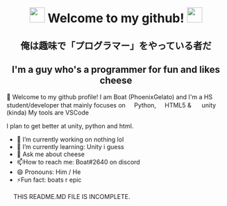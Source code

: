 <div align="center">
  <h1>
    <img
      src="https://cdn.discordapp.com/emojis/743099804279898143.gif?v=1"
      width="35px"
    />
    Welcome to my github!
    <img
      src="https://cdn.discordapp.com/emojis/743099804279898143.gif?v=1"
      width="35px"
    />
  </h1>
    <h2>俺は趣味で「プログラマー」をやっている者だ</h2> 
    <h2>I'm a guy who's a programmer for fun and likes cheese</h2>
</div>

🌟 Welcome to my github profile! I am Boat (PhoenixGelato) and I'm a HS student/developer that mainly focuses on <img src="https://www.python.org/static/opengraph-icon-200x200.png" width="16px">Python, <img src="https://upload.wikimedia.org/wikipedia/commons/thumb/6/61/HTML5_logo_and_wordmark.svg/1200px-HTML5_logo_and_wordmark.svg.png" width="16px">HTML5 & <img src="https://cdn.freebiesupply.com/logos/large/2x/unity-69-logo-black-and-white.png" width="16px"> unity (kinda) My tools are VSCode

I plan to get better at unity, python and html.

<ul>
  <li>🔭 I’m currently working on nothing lol </li>
    <li>🌱 I’m currently learning: Unity i guess</li>
  <li>💬 Ask me about cheese</li>
    <li>📫How to reach me: Boat#2640 on discord</li>
    <li>😄 Pronouns: Him / He</li>
    <li>⚡Fun fact: boats r epic</li>
</ul>

<img src="https://media.tenor.com/images/ef1cfa38bfa0d9d01fa77d3166dfa9a9/tenor.gif" width="16px">THIS README.MD FILE IS INCOMPLETE.

  <!--
BOAT 2020 DO NOT USE / DISTRUBUTE
--></h1>
